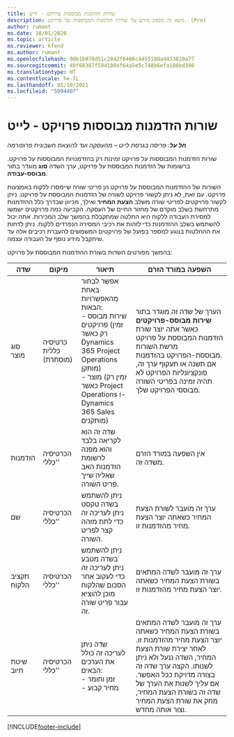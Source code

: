 ```yaml
---
title: שורות הזדמנות מבוססות פרויקט - לייט
description: נושא זה מספק מידע על שורות הזדמנות המבוססות על פרויקט. (Pro)
author: rumant
ms.date: 10/01/2020
ms.topic: article
ms.reviewer: kfend
ms.author: rumant
ms.openlocfilehash: 90b1b078d51c2842f6406c4455188a4433820a77
ms.sourcegitcommit: 40f68387f594180af64a5e5c748b6efa188bd300
ms.translationtype: HT
ms.contentlocale: he-IL
ms.lasthandoff: 05/10/2021
ms.locfileid: "5994407"
---
```

# <a name="project-based-opportunity-lines---lite"></a>שורות הזדמנות מבוססות פרויקט - לייט

_**חל על**: פריסה בגרסת לייט – מהעסקה ועד להוצאת חשבונית פרופורמה_

שורות הזדמנות המבוססות על פרויקט זמינות רק בהזדמנויות המבוססות על פרויקט. ברשומות של הזדמנות המבוססת על פרויקט, ערך השדה **סוג** מוגדר בתור **מבוסס-עבודה**.

השורות של ההזדמנות המבוססת על פרויקט הן פריטי שורה שיימסרו ללקוח באמצעות פרויקט. עם זאת, לא ניתן לקשור פרויקט לשורה של הזדמנות המבוססת על פרויקט. ניתן לקשור פרויקטים לפריטי שורה משלב **הצעת המחיר** ואילך, מכיוון שבדרך כלל ההזדמנות מתרחשת בשלב מוקדם של מחזור החיים של העסקה. הקביעה כמה פרויקטים ישמשו למסירת העבודה ללקוח היא החלטה שמתקבלת בהמשך שלב המכירות. אתה יכול להשתמש בשלב ההזדמנות כדי לזהות את רכיבי המסירה הנפרדים ללקוח. ניתן לדחות את ההחלטות בנוגע למספר בפועל של פרויקטים המשמשים להעברת רכיבים אלה עד שיתקבל מידע נוסף על העבודה עצמה.

בהמשך מפורטים השדות בשורת ההזדמנות המבוססת על פרויקט:

| **שדה** | **מיקום** | **תיאור** | **השפעה במורד הזרם** |
| --- | --- | --- | --- |
| סוג מוצר | כרטיסיה כללית (מוסתרת) | אפשר לבחור באחת מהאפשרויות הבאות:</br>- שירות מבוסס פרויקטים (זמין רק כאשר Dynamics 365 Project Operations מותקן)</br>- מוצר (זמין רק כאשר Project Operations ו- Dynamics 365 Sales מותקנים) | הערך של שדה זה מוגדר בתור **שירות מבוסס-פרויקטים** כאשר אתה יוצר שורת הזדמנות המבוססת על פרויקט מרשת השורות מבוססת-הפרויקט בהזדמנות. <br> אם תשנה או תעקוף ערך זה, פונקציונליות הפרויקט לא תהיה זמינה בפריטי השורה מבוססי הפרויקט שלך. |
| הזדמנות | הכרטיסיה 'כללי' | שדה זה הוא לקריאה בלבד והוא מפנה לרשומת הזדמנות האב שאליה שייך פריט השורה. | אין השפעה במורד הזרם משדה זה. |
| שם | הכרטיסיה 'כללי' | ניתן להשתמש בשדה טקסט ניתן לעריכה זה כדי לתת מזהה קצר לפריט השורה. | ערך זה מועבר לשורת הצעת המחיר כשאתה יוצר הצעת מחיר מהזדמנות זו. |
| תקציב הלקוח | הכרטיסיה 'כללי' | ניתן להשתמש בשדה מטבע ניתן לעריכה זה כדי לעקוב אחר הסכום שהלקוח מוכן להוציא עבור פריט שורה זה. | ערך זה מועבר לשדה המתאים בשורת הצעת המחיר כשאתה יוצר הצעת מחיר מהזדמנות זו. |
| שיטת חיוב | הכרטיסיה 'כללי' | שדה ניתן לעריכה זה כולל את הערכים הבאים:</br>- זמן וחומר</br>- מחיר קבוע | ערך זה מועבר לשדה המתאים בשורת הצעת המחיר כשאתה יוצר הצעת מחיר מהזדמנות זו. לאחר יצירת שורת הצעת המחיר, השדה ננעל ולא ניתן לשנותו. הקצה ערך שדה זה בצורה מדויקת ככל האפשר. אם עליך לשנות את הערך של שדה זה בשורת הצעת המחיר, מחק את שורת הצעת המחיר וצור אותה מחדש. |


[!INCLUDE[footer-include](../../includes/footer-banner.md)]